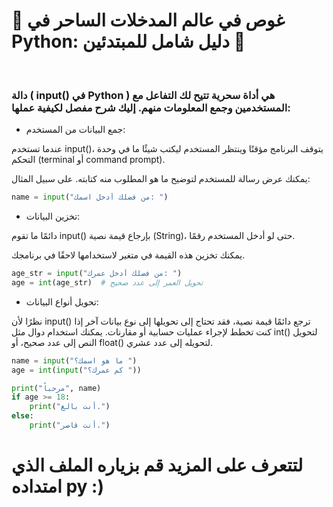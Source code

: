 # 🌌 غوص في عالم المدخلات الساحر في Python: دليل شامل للمبتدئين 🌌
<br/>

### دالة ( input() في Python ) هي أداة سحرية تتيح لك التفاعل مع المستخدمين وجمع المعلومات منهم. إليك شرح مفصل لكيفية عملها:
* جمع البيانات من المستخدم:

عندما تستخدم input()، يتوقف البرنامج مؤقتًا وينتظر المستخدم ليكتب شيئًا ما في وحدة التحكم (terminal أو command prompt). 

يمكنك عرض رسالة للمستخدم لتوضيح ما هو المطلوب منه كتابته. على سبيل المثال:
```python
name = input("من فضلك أدخل اسمك: ")

```


* تخزين البيانات:
  
دائمًا ما تقوم input() بإرجاع قيمة نصية (String)، حتى لو أدخل المستخدم رقمًا.

يمكنك تخزين هذه القيمة في متغير لاستخدامها لاحقًا في برنامجك.

```python
age_str = input("من فضلك أدخل عمرك: ")
age = int(age_str)  # تحويل العمر إلى عدد صحيح
```

    
 * تحويل أنواع البيانات:
  

  نظرًا لأن input() ترجع دائمًا قيمة نصية، فقد تحتاج إلى تحويلها إلى نوع بيانات آخر إذا كنت تخطط لإجراء عمليات حسابية أو مقارنات.
يمكنك استخدام دوال مثل int() لتحويل النص إلى عدد صحيح، أو float() لتحويله إلى عدد عشري.

```python
name = input("ما هو اسمك؟ ")
age = int(input("كم عمرك؟ "))

print("مرحباً", name)
if age >= 18:
    print("أنت بالغ.")
else:
    print("أنت قاصر.")
```

# لتتعرف على المزيد قم بزياره الملف الذي امتداده py :)
